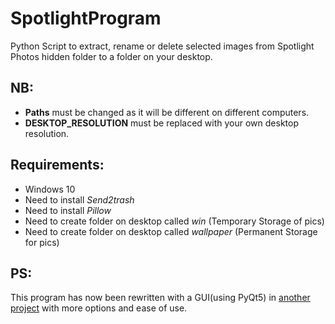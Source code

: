 # SpotlightProgram
Python Script to extract, rename or delete selected images from Spotlight Photos hidden folder to a folder on your desktop.


## NB:
- <b>Paths</b> must be changed as it will be different on different computers.
- <b>DESKTOP_RESOLUTION</b> must be replaced with your own desktop resolution.


## Requirements:
- Windows 10
- Need to install <i>Send2trash</i>
- Need to install <i>Pillow</i>
- Need to create folder on desktop called <i>win</i> (Temporary Storage of pics)
- Need to create folder on desktop called <i>wallpaper</i> (Permanent Storage for pics)

## PS:
This program has now been rewritten with a GUI(using PyQt5) in [another project](https://github.com/CHR-onicles/SpotlightProgramGUI) with more options and ease of use.
